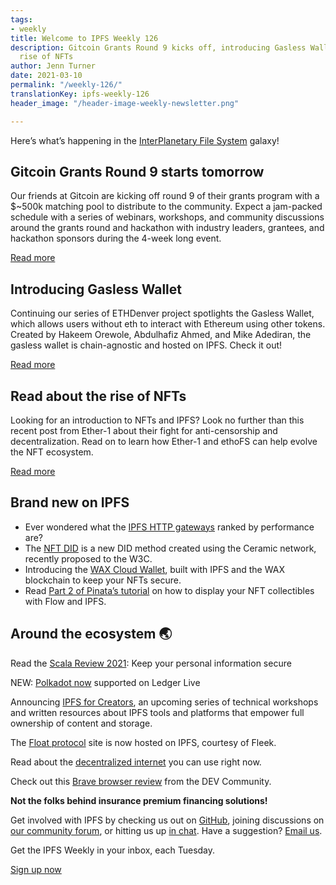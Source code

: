 ```yaml
---
tags:
- weekly
title: Welcome to IPFS Weekly 126
description: Gitcoin Grants Round 9 kicks off, introducing Gasless Wallets, plus the
  rise of NFTs
author: Jenn Turner
date: 2021-03-10
permalink: "/weekly-126/"
translationKey: ipfs-weekly-126
header_image: "/header-image-weekly-newsletter.png"

---
```

Here’s what’s happening in the [InterPlanetary File System](https://ipfs.io/) galaxy!

## Gitcoin Grants Round 9 starts tomorrow
Our friends at Gitcoin are kicking off round 9 of their grants program with a $~500k matching pool to distribute to the community. Expect a jam-packed schedule with a series of webinars, workshops, and community discussions around the grants round and hackathon with industry leaders, grantees, and hackathon sponsors during the 4-week long event. 

[Read more](https://gitcoin.co/hackathon/gr9/onboard)

## Introducing Gasless Wallet
Continuing our series of ETHDenver project spotlights the Gasless Wallet, which allows users without eth to interact with Ethereum using other tokens. Created by Hakeem Orewole, Abdulhafiz Ahmed, and Mike Adediran, the gasless wallet is chain-agnostic and hosted on IPFS. Check it out!

[Read more](https://devfolio.co/submissions/gasless-wallet-b236)

## Read about the rise of NFTs
Looking for an introduction to NFTs and IPFS? Look no further than this recent post from Ether-1 about their fight for anti-censorship and decentralization. Read on to learn how Ether-1 and ethoFS can help evolve the NFT ecosystem. 

[Read more](https://dev-james.medium.com/the-rise-of-nfts-ether-1s-fight-for-anti-censorship-decentralization-31cc065f4908)

## Brand new on IPFS
* Ever wondered what the [IPFS HTTP gateways](https://www.reddit.com/r/ipfs/comments/lvwn4o/ipfs_http_gateways_ranked_by_performance/) ranked by performance are? 
* The [NFT DID](https://github.com/w3c/did-spec-registries/pull/262) is a new DID method created using the Ceramic network, recently proposed to the W3C.
* Introducing the [WAX Cloud Wallet](https://wallet.wax.io/), built with IPFS and the WAX blockchain to keep your NFTs secure.
* Read [Part 2 of Pinata’s tutorial](https://medium.com/pinata/how-to-display-your-nft-collection-like-nba-top-shot-with-flow-and-ipfs-6ba75048bf8a) on how to display your NFT collectibles with Flow and IPFS. 

## Around the ecosystem 🌏
Read the [Scala Review 2021](https://medium.com/the-capital/scala-review-2021-keep-your-personal-information-secure-7bd2569e93a5): Keep your personal information secure

NEW: [Polkadot now](https://medium.com/polkadot-network/polkadot-now-supported-on-ledger-live-4449f11b5130) supported on Ledger Live

Announcing [IPFS for Creators](https://medium.com/mintgate/announcing-ipfs-for-creators-259a8f16e13), an upcoming series of technical workshops and written resources about IPFS tools and platforms that empower full ownership of content and storage.

The [Float protocol](https://twitter.com/FloatProtocol/status/1367963890978537472) site is now hosted on IPFS, courtesy of Fleek. 

Read about the [decentralized internet](https://jewarner57.medium.com/the-decentralized-internet-you-can-us-right-now-f8488296cb8d) you can use right now.

Check out this [Brave browser review](https://dev.to/zoedreams/brave-browser-review-secure-fast-private-web-browser-bhk) from the DEV Community.


**Not the folks behind insurance premium financing solutions!**

Get involved with IPFS by checking us out on [GitHub](https://github.com/ipfs), joining discussions on [our community forum](https://discuss.ipfs.io/), or hitting us up [in chat](https://riot.im/app/#/room/#ipfs:matrix.org). Have a suggestion? [Email us](mailto:newsletter@ipfs.io).

Get the IPFS Weekly in your inbox, each Tuesday.
<p><a href="https://ipfs.us4.list-manage.com/subscribe?u=25473244c7d18b897f5a1ff6b&amp;id=cad54b2230" class="button button-primary">Sign up now</a></p>
